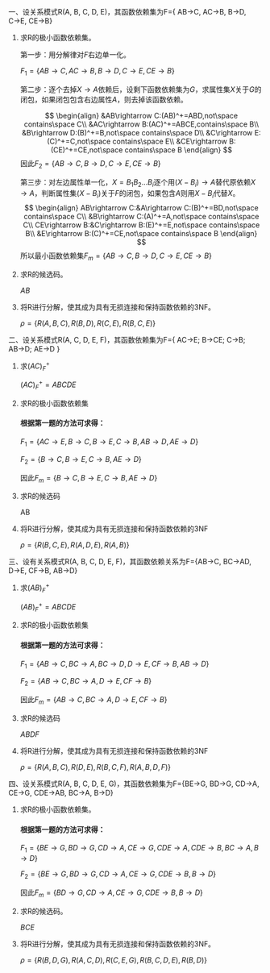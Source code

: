 一、设关系模式R(A, B, C, D, E)，其函数依赖集为F={ AB→C, AC→B, B→D, C→E, CE→B}

1. 求R的极小函数依赖集。

   第一步：用分解律对$F$右边单一化。

   $F_1=\{AB\rightarrow C,AC\rightarrow B,B\rightarrow D,C\rightarrow E,CE\rightarrow B\}$

   第二步：逐个去掉$X\rightarrow A$依赖后，设剩下函数依赖集为$G$，求属性集$X$关于$G$的闭包，如果闭包包含右边属性$A$，则去掉该函数依赖。

   $$
   \begin{align}
   &AB\rightarrow C:(AB)^+=ABD,not\space contains\space C\\
   &AC\rightarrow B:(AC)^+=ABCE,contains\space B\\
   &B\rightarrow D:(B)^+=B,not\space contains\space D\\
   &C\rightarrow E:(C)^+=C,not\space contains\space E\\
   &CE\rightarrow B:(CE)^+=CE,not\space contains\space B
   \end{align}
   $$
   因此$F_2=\{AB\rightarrow C,B\rightarrow D,C\rightarrow E,CE\rightarrow B\}$

   第三步：对左边属性单一化，$X=B_1B_2...B_i$逐个用$(X-B_i)\rightarrow A$替代原依赖$X\rightarrow A$，判断属性集$(X-B_i)$关于$F$的闭包，如果包含$A$则用$X-B_i$代替$X$。
   $$
   \begin{align}
   AB\rightarrow C:&A\rightarrow C:(B)^+=BD,not\space contains\space C\\
   &B\rightarrow C:(A)^+=A,not\space contains\space C\\
   CE\rightarrow B:&C\rightarrow B:(E)^+=E,not\space contains\space B\\
   &E\rightarrow B:(C)^+=CE,not\space contains\space B
   \end{align}
   $$
   所以最小函数依赖集$F_m=\{AB\rightarrow C,B\rightarrow D,C\rightarrow E,CE\rightarrow B\}$

2. 求R的候选码。

   $AB$

3. 将R进行分解，使其成为具有无损连接和保持函数依赖的3NF。

   $\rho=\{R(A,B,C),R(B,D),R(C,E),R(B,C,E) \}$

 

二、设关系模式R(A, C, D, E, F)，其函数依赖集为F={ AC→E; B→CE; C→B; AB→D; AE→D }

1. 求$(AC)_F^+$

   $(AC)^+_F=ABCDE$

2. 求R的极小函数依赖集

   #### 根据第一题的方法可求得：

   $F_1=\{AC\rightarrow E,B\rightarrow C,B\rightarrow E,C\rightarrow B,AB\rightarrow D,AE\rightarrow D \}$

   $F_2=\{B\rightarrow C,B\rightarrow E,C\rightarrow B,AE\rightarrow D \}$

   因此$F_m=\{B\rightarrow C,B\rightarrow E,C\rightarrow B,AE\rightarrow D \}$

3. 求R的候选码

   AB

4. 将R进行分解，使其成为具有无损连接和保持函数依赖的3NF

   $\rho=\{R(B,C,E),R(A,D,E),R(A,B) \}$

 

三、设有关系模式R(A, B, C, D, E, F)，其函数依赖关系为F={AB→C, BC→AD, D→E, CF→B, AB→D}

1. 求$(AB)_F^+$

   $(AB)^+_F=ABCDE$

2. 求R的极小函数依赖集

   #### 根据第一题的方法可求得：

   $F_1=\{AB\rightarrow C,BC\rightarrow A,BC\rightarrow D,D\rightarrow E,CF\rightarrow B,AB\rightarrow D \}$

   $F_2=\{AB\rightarrow C,BC\rightarrow A,D\rightarrow E,CF\rightarrow B \}$

   因此$F_m=\{AB\rightarrow C,BC\rightarrow A,D\rightarrow E,CF\rightarrow B \}$

3. 求R的候选码

   $ABDF$

4. 将R进行分解，使其成为具有无损连接和保持函数依赖的3NF

   $\rho=\{R(A,B,C),R(D,E),R(B,C,F),R(A,B,D,F) \}$

 

四、设关系模式R(A, B, C, D, E, G)，其函数依赖集为F={BE→G, BD→G, CD→A, CE→G, CDE→AB, BC→A, B→D}

1. 求R的极小函数依赖集。

   #### 根据第一题的方法可求得：

   $F_1=\{BE\rightarrow G,BD\rightarrow G,CD\rightarrow A,CE\rightarrow G,CDE\rightarrow A,CDE\rightarrow B,BC\rightarrow A, B\rightarrow D \}$

   $F_2=\{BE\rightarrow G,BD\rightarrow G,CD\rightarrow A,CE\rightarrow G,CDE\rightarrow B,B\rightarrow D \}$

   因此$F_m=\{BD\rightarrow G,CD\rightarrow A,CE\rightarrow G,CDE\rightarrow B,B\rightarrow D \}$

2. 求R的候选码。

   $BCE$

3. 将R进行分解，使其成为具有无损连接和保持函数依赖的3NF。

   $\rho=\{R(B,D,G),R(A,C,D),R(C,E,G),R(B,C,D,E),R(B,D) \}$

 